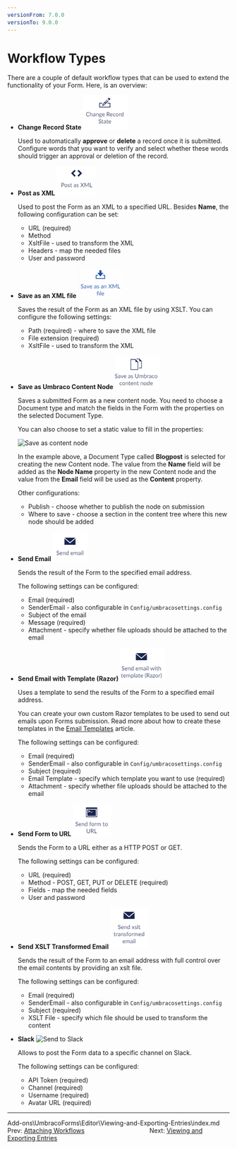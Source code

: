 ```yaml
---
versionFrom: 7.0.0
versionTo: 9.0.0
---
```


# Workflow Types

There are a couple of default workflow types that can be used to extend the functionality of your Form. Here, is an overview:

- **Change Record State**  ![Change Record state](images/change-record-state.png)

    Used to automatically **approve** or **delete** a record once it is submitted. Configure words that you want to verify and select whether these words should trigger an approval or deletion of the record.

- **Post as XML**  ![Post as XML](images/post-as-xml.png)

    Used to post the Form as an XML to a specified URL. Besides **Name**, the following configuration can be set:

  - URL (required)
  - Method
  - XsltFile - used to transform the XML
  - Headers - map the needed files
  - User and password

- **Save as an XML file** ![Save as XML](images/save-as-an-xml-file.png)

    Saves the result of the Form as an XML file by using XSLT. You can configure the following settings:

  - Path (required) - where to save the XML file
  - File extension (required)
  - XsltFile - used to transform the XML

- **Save as Umbraco Content Node** ![Save as content node](images/save-as-content-node.png)

    Saves a submitted Form as a new content node. You need to choose a Document type and match the fields in the Form with the properties on the selected Document Type.

    You can also choose to set a static value to fill in the properties:

    ![Save as content node](images/create-new-node.png)

    In the example above, a Document Type called **Blogpost** is selected for creating the new Content node. The value from the **Name** field will be added as the **Node Name** property in the new Content node and the value from the **Email** field will be used as the **Content** property.

    Other configurations:

  - Publish - choose whether to publish the node on submission
  - Where to save - choose a section in the content tree where this new node should be added

- **Send Email** ![Send email](images/send-email.png)

    Sends the result of the Form to the specified email address.

    The following settings can be configured:

  - Email (required)
  - SenderEmail - also configurable in `Config/umbracosettings.config`
  - Subject of the email
  - Message (required)
  - Attachment - specify whether file uploads should be attached to the email

- **Send Email with Template (Razor)** ![Send email with template](images/send-email-razor.png)

    Uses a template to send the results of the Form to a specified email address.

    You can create your own custom Razor templates to be used to send out emails upon Forms submission. Read more about how to create these templates in the [Email Templates](../../../Developer/Email-Templates) article.

    The following settings can be configured:

  - Email (required)
  - SenderEmail - also configurable in `Config/umbracosettings.config`
  - Subject (required)
  - Email Template - specify which template you want to use (required)
  - Attachment - specify whether file uploads should be attached to the email

- **Send Form to URL** ![Send to URL](images/send-to-URL.png)

    Sends the Form to a URL either as a HTTP POST or GET.

    The following settings can be configured:

  - URL (required)
  - Method - POST, GET, PUT or DELETE (required)
  - Fields - map the needed fields
  - User and password

- **Send XSLT Transformed Email** ![Send XSLT Email](images/xslt-email.png)

    Sends the result of the Form to an email address with full control over the email contents by providing an xslt file.

    The following settings can be configured:

  - Email (required)
  - SenderEmail - also configurable in `Config/umbracosettings.config`
  - Subject (required)
  - XSLT File - specify which file should be used to transform the content

- **Slack** ![Send to Slack](images/email-slack.png)

    Allows to post the Form data to a specific channel on Slack.

    The following settings can be configured:

  - API Token (required)
  - Channel (required)
  - Username (required)
  - Avatar URL (required)

---
Add-ons\UmbracoForms\Editor\Viewing-and-Exporting-Entries\index.md
Prev: [Attaching Workflows](../Attaching-Workflows/index.md) &emsp; &emsp; &emsp; &emsp; &emsp; &emsp; &emsp; &emsp; Next: [Viewing and Exporting Entries](../../Viewing-and-Exporting-Entries/index.md)
